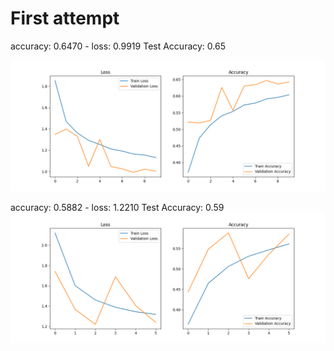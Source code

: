 # First attempt 

accuracy: 0.6470 - loss: 0.9919
Test Accuracy: 0.65

![alt text](SavedReferences/training_history.png)

accuracy: 0.5882 - loss: 1.2210
Test Accuracy: 0.59
![alt text](SavedReferences/training_history1.png)
